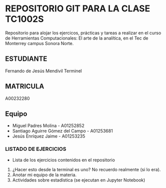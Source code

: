 # REPOSITORIO GIT PARA LA CLASE TC1002S
Repositorio para alojar los ejercicos, prácticas y tareas a realizar 
en el curso de Herramientas Computacionales: El arte de la analítica,
en el Tec de Monterrey campus Sonora Norte.

## ESTUDIANTE 
Fernando de Jesús Mendivil Terminel

## MATRICULA
A00232280

## Equipo
* Miguel Padres Molina - A01252852
* Santiago Aguirre Gómez del Campo - A01253681
* Jesús Enríquez Jaime - A01253235

### LISTADO DE EJERCICIOS
* Lista de los ejercicios contenidos en el repositorio
1. ¿Hacer esto desde la terminal es uno? No recuerdo realmente (si lo era).
2. Anotar mi equipo de la materia.
3. Actividades sobre estadística (se ejecutan en Jupyter Notebook)
